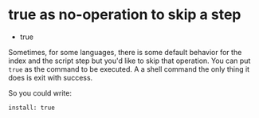 # true as no-operation to skip a step

* true

Sometimes, for some languages, there is some default behavior for the index and the script step but you'd like to skip that operation.
You can put `true` as the command to be executed. A a shell command the only thing it does is exit with success.

So you could write:

```
install: true
```


